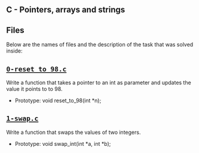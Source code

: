 ## C - Pointers, arrays and strings

## Files
Below are the names of files and the description of the task that was solved inside:


## [`0-reset_to_98.c`](0-reset_to_98.c)
Write a function that takes a pointer to an int as parameter and updates the value it points to to 98.
* Prototype: void reset_to_98(int *n);

## [`1-swap.c`](1-swap.c)
Write a function that swaps the values of two integers.
* Prototype: void swap_int(int *a, int *b);
